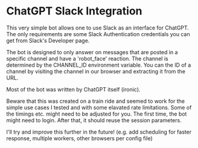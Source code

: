 # ChatGPT Slack Integration

This very simple bot allows one to use Slack as an interface for ChatGPT.
The only requirements are some Slack Authentication credentials you can get from Slack's Developer page.

The bot is designed to only answer on messages that are posted in a specific channel and have a 'robot_face' reaction.
The channel is determined by the CHANNEL_ID environment variable. You can the ID of a channel by visiting the channel in our browser and extracting it from the URL.

Most of the bot was written by ChatGPT itself (ironic).

Beware that this was created on a train ride and seemed to work for the simple use cases I tested and with some elavated rate limitations. Some of the timings etc. might need to be adjusted for you.
The first time, the bot might need to login. After that, it should reuse the session parameters.

I'll try and improve this further in the future! (e.g. add scheduling for faster response, multiple workers, other browsers per config file)